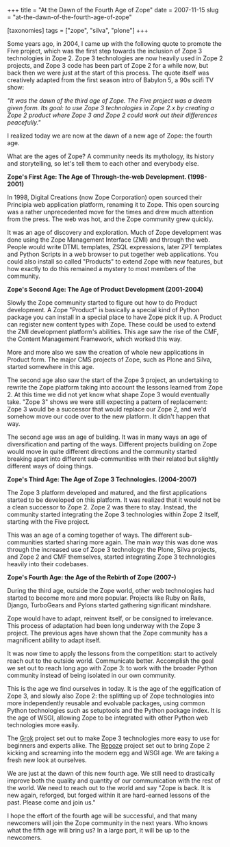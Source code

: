 +++
title = "At the Dawn of the Fourth Age of Zope"
date = 2007-11-15
slug = "at-the-dawn-of-the-fourth-age-of-zope"

[taxonomies]
tags = ["zope", "silva", "plone"]
+++

Some years ago, in 2004, I came up with the following quote to promote
the Five project, which was the first step towards the inclusion of Zope
3 technologies in Zope 2. Zope 3 technologies are now heavily used in
Zope 2 projects, and Zope 3 code has been part of Zope 2 for a while
now, but back then we were just at the start of this process. The quote
itself was creatively adapted from the first season intro of Babylon 5,
a 90s scifi TV show:

_"It was the dawn of the third age of Zope. The Five project was a dream
given form. Its goal: to use Zope 3 technologies in Zope 2.x by creating
a Zope 2 product where Zope 3 and Zope 2 could work out their
differences peacefully."_

I realized today we are now at the dawn of a new age of Zope: the fourth
age.

What are the ages of Zope? A community needs its mythology, its history
and storytelling, so let's tell them to each other and everybody else.

**Zope's First Age: The Age of Through-the-web Development.
(1998-2001)**

In 1998, Digital Creations (now Zope Corporation) open sourced their
Principia web application platform, renaming it to Zope. This open
sourcing was a rather unprecedented move for the times and drew much
attention from the press. The web was hot, and the Zope community grew
quickly.

It was an age of discovery and exploration. Much of Zope development was
done using the Zope Management Interface (ZMI) and through the web.
People would write DTML templates, ZSQL expressions, later ZPT templates
and Python Scripts in a web browser to put together web applications.
You could also install so called "Products" to extend Zope with new
features, but how exactly to do this remained a mystery to most members
of the community.

**Zope's Second Age: The Age of Product Development (2001-2004)**

Slowly the Zope community started to figure out how to do Product
development. A Zope "Product" is basically a special kind of Python
package you can install in a special place to have Zope pick it up. A
Product can register new content types with Zope. These could be used to
extend the ZMI development platform's abilities. This age saw the rise
of the CMF, the Content Management Framework, which worked this way.

More and more also we saw the creation of whole new applications in
Product form. The major CMS projects of Zope, such as Plone and Silva,
started somewhere in this age.

The second age also saw the start of the Zope 3 project, an undertaking
to rewrite the Zope platform taking into account the lessons learned
from Zope 2. At this time we did not yet know what shape Zope 3 would
eventually take. "Zope 3" shows we were still expecting a pattern of
replacement: Zope 3 would be a successor that would replace our Zope 2,
and we'd somehow move our code over to the new platform. It didn't
happen that way.

The second age was an age of building. It was in many ways an age of
diversification and parting of the ways. Different projects building on
Zope would move in quite different directions and the community started
breaking apart into different sub-communities with their related but
slightly different ways of doing things.

**Zope's Third Age: The Age of Zope 3 Technologies. (2004-2007)**

The Zope 3 platform developed and matured, and the first applications
started to be developed on this platform. It was realized that it would
not be a clean successor to Zope 2. Zope 2 was there to stay. Instead,
the community started integrating the Zope 3 technologies within Zope 2
itself, starting with the Five project.

This was an age of a coming together of ways. The different
sub-communities started sharing more again. The main way this was done
was through the increased use of Zope 3 technology: the Plone, Silva
projects, and Zope 2 and CMF themselves, started integrating Zope 3
technologies heavily into their codebases.

**Zope's Fourth Age: the Age of the Rebirth of Zope (2007-)**

During the third age, outside the Zope world, other web technologies had
started to become more and more popular. Projects like Ruby on Rails,
Django, TurboGears and Pylons started gathering significant mindshare.

Zope would have to adapt, reinvent itself, or be consigned to
irrelevance. This process of adaptation had been long underway with the
Zope 3 project. The previous ages have shown that the Zope community has
a magnificent ability to adapt itself.

It was now time to apply the lessons from the competition: start to
actively reach out to the outside world. Communicate better. Accomplish
the goal we set out to reach long ago with Zope 3: to work with the
broader Python community instead of being isolated in our own community.

This is the age we find ourselves in today. It is the age of the
eggification of Zope 3, and slowly also Zope 2: the splitting up of Zope
technologies into more independently reusable and evolvable packages,
using common Python technologies such as setuptools and the Python
package index. It is the age of WSGI, allowing Zope to be integrated
with other Python web technologies more easily.

The [Grok](http://grok.zope.org) project set out to make Zope 3
technologies more easy to use for beginners and experts alike. The
[Repoze](http://repoze.org/) project set out to bring Zope 2 kicking and
screaming into the modern egg and WSGI age. We are taking a fresh new
look at ourselves.

We are just at the dawn of this new fourth age. We still need to
drastically improve both the quality and quantity of our communication
with the rest of the world. We need to reach out to the world and say
"Zope is back. It is new again, reforged, but forged within it are
hard-earned lessons of the past. Please come and join us."

I hope the effort of the fourth age will be successful, and that many
newcomers will join the Zope community in the next years. Who knows what
the fifth age will bring us? In a large part, it will be up to the
newcomers.
